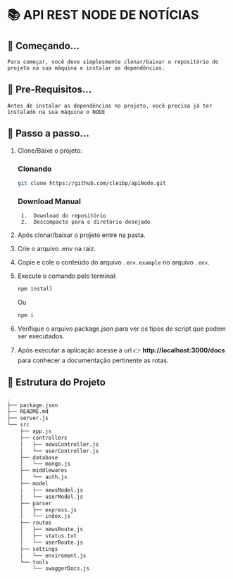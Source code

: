 # 📚 API REST NODE DE NOTÍCIAS

## 📖 Começando...
```
Para começar, você deve simplesmente clonar/baixar o repositório do projeto na sua máquina e instalar as dependências.
```

## 🚀 Pre-Requisitos...
```
Antes de instalar as dependências no projeto, você precisa já ter instalado na sua máquina o NODE
```

## 📝 Passo a passo...
1. Clone/Baixe o projeto:

    ### Clonando

    ```bash
    git clone https://github.com/cleibp/apiNode.git
    ```

    ### Download Manual

        1.  Download do repositório
        2.  Descompacte para o diretório desejado


1. Após clonar/baixar o projeto entre na pasta.

1. Crie o arquivo .env na raiz.

1. Copie e cole o conteúdo do arquivo `.env.example` no arquivo `.env`.

1. Execute o comando pelo terminal:
    ```bash
    npm install
    ```
    Ou
    ```bash
    npm i
    ```

1. Verifique o arquivo package.json para ver os tipos de script que podem ser executados.

1. Após executar a aplicação acesse a url 👉 **http://localhost:3000/docs** para conhecer a documentação pertinente as rotas.


## 🚧 Estrutura do Projeto

```sh
.
├── package.json
├── README.md
├── server.js
└── src
    ├── app.js
    ├── controllers
    │   ├── newsController.js
    │   └── userController.js
    ├── database
    │   └── mongo.js
    ├── middlewares
    │   └── auth.js
    ├── model
    │   ├── newsModel.js
    │   └── userModel.js
    ├── parser
    │   ├── express.js
    │   └── index.js
    ├── routes
    │   ├── newsRoute.js
    │   ├── status.txt
    │   └── userRoute.js
    ├── settings
    │   └── enviroment.js
    └── tools
        └── swaggerDocs.js
```

